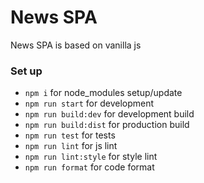 # News SPA

News SPA is based on vanilla js

### Set up

-   `npm i` for node_modules setup/update
-   `npm run start` for development
-   `npm run build:dev` for development build
-   `npm run build:dist` for production build
-   `npm run test` for tests
-   `npm run lint` for js lint
-   `npm run lint:style` for style lint
-   `npm run format` for code format